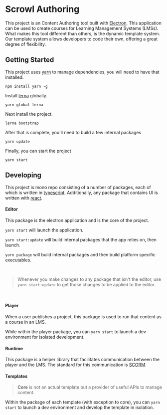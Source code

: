 # Scrowl Authoring

This project is an Content Authoring tool built with [Electron](https://www.electronjs.org/). This application can be used to create courses for Learning Management Systems (LMSs). What makes this tool different than others, is the dynamic template system. Our template system allows developers to code their own, offering a great degree of flexibility.

## Getting Started

This project uses [yarn](https://yarnpkg.com/) to manage dependencies, you will need to have that installed.

`npm install yarn -g`

Install [lerna](https://lerna.js.org/) globally.

`yarn global lerna`

Next install the project.

`lerna bootstrap`

After that is complete, you'll need to build a few internal packages

`yarn update`

Finally, you can start the project

`yarn start`

## Developing

This project is mono repo consisting of a number of packages, each of which is written in [typescript](https://www.typescriptlang.org/). Additionally, any package that contains UI is written with [react](https://reactjs.org/).

#### Editor

This package is the electron application and is the core of the project.

`yarn start` will launch the application.

`yarn start:update` will build internal packages that the app relies on, then launch.

`yarn package` will build internal packages and then build platform specific executables.

<br />

> Whenever you make changes to any package that isn't the editor, use `yarn start:update` to get those changes to be applied to the editor.

<br />

#### Player

When a user publishes a project, this package is used to run that content as a course in an LMS.

While within the player package, you can `yarn start` to launch a dev environment for isolated development.

#### Runtime

This package is a helper library that facilitates communication between the player and the LMS. The standard for this communication is [SCORM](https://scorm.com/scorm-explained/technical-scorm/run-time/run-time-reference/).

#### Templates

> **Core** is not an actual template but a provider of useful APIs to manage content.

Within the package of each template (with exception to core), you can `yarn start` to launch a dev environment and develop the template in isolation.
